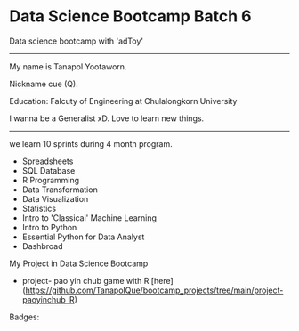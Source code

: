 # Data Science Bootcamp Batch 6 

Data science bootcamp with 'adToy' 

____________________________________

My name is Tanapol Yootaworn. 

Nickname cue (Q).

Education: Falcuty of Engineering at Chulalongkorn University

I wanna be a Generalist xD. Love to learn new things.
_____________________________________

we learn 10 sprints during 4 month program.

- Spreadsheets 
- SQL Database
- R Programming
- Data Transformation
- Data Visualization
- Statistics
- Intro to 'Classical' Machine Learning
- Intro to Python
- Essential Python for Data Analyst
- Dashbroad

My Project in Data Science Bootcamp
- project- pao yin chub game with R [here] (https://github.com/TanapolQue/bootcamp_projects/tree/main/project-paoyinchub_R)


Badges:

